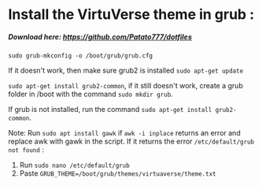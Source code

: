 # Install the VirtuVerse theme in grub : 


##### Download here: https://github.com/Patato777/dotfiles


`sudo grub-mkconfig -o /boot/grub/grub.cfg`

If it doesn't work, then make sure grub2 is installed `sudo apt-get update`

`sudo apt-get install grub2-common`, if it still doesn't work, create a grub folder in /boot with the command `sudo mkdir grub`.



If grub is not installed, run the command `sudo apt-get install grub2-common`.


Note: Run `sudo apt install gawk` if `awk -i inplace` returns an error and replace awk with gawk in the script. 
If it returns the error `/etc/default/grub not found` :
1. Run `sudo nano /etc/default/grub` 
2. Paste `GRUB_THEME=/boot/grub/themes/virtuaverse/theme.txt`
